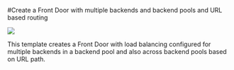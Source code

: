 #Create a Front Door with multiple backends and backend pools and URL based routing

<a href="https://portal.azure.com/#create/Microsoft.Template/uri/https%3A%2F%2Fraw.githubusercontent.com%2FAzure%2Fazure-quickstart-templates%2Fmaster%2F101-front-door-create-multiple-backends%2Fazuredeploy.json" target="_blank">
    <img src="http://azuredeploy.net/deploybutton.png"/>
</a>

This template creates a Front Door with load balancing configured for multiple backends in a backend pool and also across backend pools based on URL path.